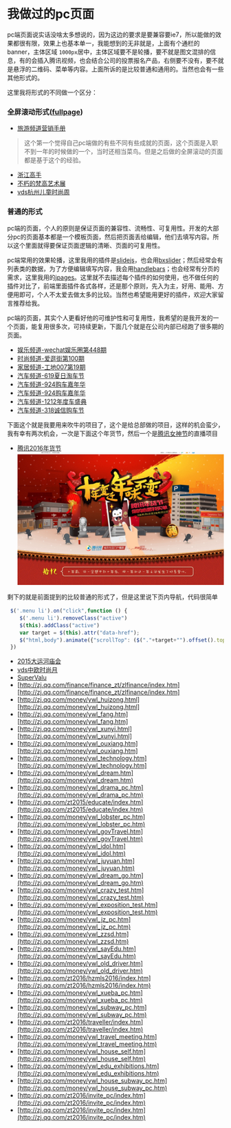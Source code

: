 我做过的pc页面
===================
pc端页面说实话没啥太多想说的，因为这边的要求是要兼容要ie7，所以能做的效果都很有限，效果上也基本单一，我能想到的无非就是，上面有个通栏的banner，主体区域 `1000px`居中，主体区域要不是轮播，要不就是图文混排的信息，有的会插入腾讯视频，也会结合公司的投票报名产品，右侧要不没有，要不就是悬浮的二维码、菜单等内容。上面所诉的是比较普通和通用的。当然也会有一些其他形式的。

这里我将形式的不同做一个区分：

### 全屏滚动形式([fullpage](https://github.com/alvarotrigo/fullPage.js/))

- [旅游频道营销手册](http://zj.qq.com/zt2016/lyhz/index.htm)
>这个第一个觉得自己pc端做的有些不同有些成就的页面，这个页面是入职不到一年的时候做的一个，当时还相当菜鸟。但是之后做的全屏滚动的页面都是基于这个的经验。
- [浙江高手](http://zj.qq.com/zt2015/gaoshou06/index.htm)
- [不朽的梵高艺术展](http://zj.qq.com/zt2015/fangao/index.htm)
- [vds杭州儿童时尚周](http://zj.qq.com/zt2015/VDSetssz/index.htm)


### 普通的形式
pc端的页面，个人的原则是保证页面的兼容性、流畅性、可复用性。开发的大部分pc的页面基本都是一个模板页面，然后把页面丢给编辑，他们去填写内容。所以这个里面就得要保证页面逻辑的清晰、页面的可复用性。

pc端常用的效果轮播，这里我用的插件是[slidejs](http://slidesjs.com/)，也会用[bxslider](https://github.com/stevenwanderski/bxslider-4/)；然后经常会有列表类的数据，为了方便编辑填写内容，我会用[handlebars](https://github.com/wycats/handlebars.js/)；也会经常有分页的需求，这里我用的[jpages](http://luis-almeida.github.io/jPages/)。这里就不去描述每个插件的如何使用，也不做任何的插件对比了，前端里面插件各式各样，还是那个原则，先入为主，好用、能用、方便用即可，个人不太爱去做太多的比较。当然也希望能用更好的插件，欢迎大家留言推荐给我。

pc端的页面，其实个人更看好他的可维护性和可复用性，我希望的是我开发的一个页面，能复用很多次，可持续更新，下面几个就是在公司内部已经跑了很多期的页面。

- [娱乐频道-wechat娱乐圈第448期](http://zj.qq.com/ent/wechatent/448.htm)
- [时尚频道-爱逛街第100期](http://zj.qq.com/zt2016/shopping100/index.htm)
- [家居频道-工地007第19期](http://zj.qq.com/zt2017/gd00719/index.htm)
- [汽车频道-619夏日淘车节](http://hangzhou.auto.qq.com/2016619/index.html)
- [汽车频道-924购车嘉年华](http://hangzhou.auto.qq.com/hz_924.htm)
- [汽车频道-924购车嘉年华](http://hangzhou.auto.qq.com/hz_924.htm)
- [汽车频道-1212年度车盛典](http://hangzhou.auto.qq.com/2016_1212miaosha.htm)
- [汽车频道-318诚信购车节](http://hangzhou.auto.qq.com/2017318/index.html)

下面这个就是我要用来吹牛的项目了，这个是给总部做的项目，这样的机会蛮少，我有幸有两次机会，一次是下面这个年货节，然后一个是[腾讯女神节](http://zj.qq.com/money/ywl_nvshen_live.htm)的直播项目

- [腾讯2016年货节](http://city.qq.com/tg/nianhuo.htm)
![腾讯2016年货节](readme-images/1.png "腾讯2016年货节")

剩下的就是前面提到的比较普通的形式了，但是这里说下页内导航，代码很简单
```javascript
 $('.menu li').on("click",function () {
    $('.menu li').removeClass("active")
    $(this).addClass("active")
    var target = $(this).attr("data-href");
    $("html,body").animate({"scrollTop": ($("."+target+"").offset().top-50)}, "slow");
 })
```

- [2015大运河庙会](http://zj.qq.com/zt2015/2015yhmh/index.htm)
- [vds中欧时尚月](http://zj.qq.com/zt2015/VDSFM/index.htm)
- [SuperValu](http://zj.qq.com/zt2017/SuperValu_IE/index.htm)
- [http://zj.qq.com/finance/finance_zt/zlfinance/index.htm][http://zj.qq.com/finance/finance_zt/zlfinance/index.htm]
- [http://zj.qq.com/money/ywl_huizong.html][http://zj.qq.com/money/ywl_huizong.html]
- [http://zj.qq.com/money/ywl_fang.htm][http://zj.qq.com/money/ywl_fang.htm]
- [http://zj.qq.com/money/ywl_xunyi.html][http://zj.qq.com/money/ywl_xunyi.html]
- [http://zj.qq.com/money/ywl_ouxiang.htm][http://zj.qq.com/money/ywl_ouxiang.htm]
- [http://zj.qq.com/money/ywl_technology.htm][http://zj.qq.com/money/ywl_technology.htm]
- [http://zj.qq.com/money/ywl_dream.htm](http://zj.qq.com/money/ywl_dream.htm)
- [http://zj.qq.com/money/ywl_drama_pc.htm](http://zj.qq.com/money/ywl_drama_pc.htm)
- [http://zj.qq.com/zt2015/educate/index.htm](http://zj.qq.com/zt2015/educate/index.htm)
- [http://zj.qq.com/money/ywl_lobster_pc.htm](http://zj.qq.com/money/ywl_lobster_pc.htm)
- [http://zj.qq.com/money/ywl_govTravel.htm](http://zj.qq.com/money/ywl_govTravel.htm)
- [http://zj.qq.com/money/ywl_idol.htm](http://zj.qq.com/money/ywl_idol.htm)
- [http://zj.qq.com/money/ywl_juyuan.htm](http://zj.qq.com/money/ywl_juyuan.htm)
- [http://zj.qq.com/money/ywl_dream_go.htm](http://zj.qq.com/money/ywl_dream_go.htm)
- [http://zj.qq.com/money/ywl_crazy_test.htm](http://zj.qq.com/money/ywl_crazy_test.htm)
- [http://zj.qq.com/money/ywl_exposition_test.htm](http://zj.qq.com/money/ywl_exposition_test.htm)
- [http://zj.qq.com/money/ywl_jz_pc.htm](http://zj.qq.com/money/ywl_jz_pc.htm)
- [http://zj.qq.com/money/ywl_zzsd.htm](http://zj.qq.com/money/ywl_zzsd.htm)
- [http://zj.qq.com/money/ywl_sayEdu.htm](http://zj.qq.com/money/ywl_sayEdu.htm)
- [http://zj.qq.com/money/ywl_old_driver.htm](http://zj.qq.com/money/ywl_old_driver.htm)
- [http://zj.qq.com/zt2016/hzmls2016/index.htm](http://zj.qq.com/zt2016/hzmls2016/index.htm)
- [http://zj.qq.com/money/ywl_xueba_pc.htm](http://zj.qq.com/money/ywl_xueba_pc.htm)
- [http://zj.qq.com/money/ywl_subway_pc.htm](http://zj.qq.com/money/ywl_subway_pc.htm)
- [http://zj.qq.com/zt2016/traveller/index.htm](http://zj.qq.com/zt2016/traveller/index.htm)
- [http://zj.qq.com/money/ywl_travel_meeting.htm](http://zj.qq.com/money/ywl_travel_meeting.htm)
- [http://zj.qq.com/money/ywl_house_self.htm](http://zj.qq.com/money/ywl_house_self.htm)
- [http://zj.qq.com/money/ywl_edu_exhibitions.htm](http://zj.qq.com/money/ywl_edu_exhibitions.htm)
- [http://zj.qq.com/money/ywl_house_subway_pc.htm](http://zj.qq.com/money/ywl_house_subway_pc.htm)
- [http://zj.qq.com/zt2016/invite_pc/index.htm](http://zj.qq.com/zt2016/invite_pc/index.htm)
- [http://zj.qq.com/zt2016/invite_pc/index.htm](http://zj.qq.com/zt2016/invite_pc/index.htm)




